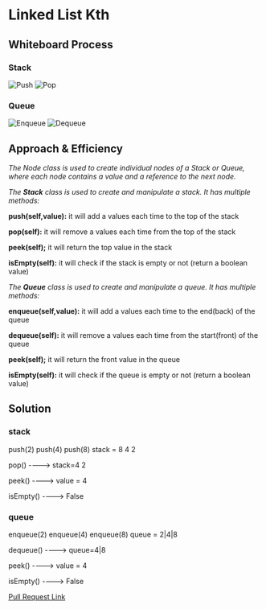 # Linked List Kth

## Whiteboard Process
### Stack
![Push](./CC7.PNG)
![Pop](./CC7.PNG)

### Queue
![Enqueue](./CC7.PNG)
![Dequeue](./CC7.PNG)

## Approach & Efficiency
*The Node class is used to create individual nodes of a Stack or Queue, where each node contains a value and a reference to the next node.*

*The **Stack** class is used to create and manipulate a stack. It has multiple methods:*

 **push(self,value):** it will add a values each time to the top of the stack

 **pop(self):** it will remove a values each time from the top of the stack

 **peek(self);** it will return the top value in the stack

 **isEmpty(self):** it will check if the stack is empty or not (return a boolean value)


 *The **Queue** class is used to create and manipulate a queue. It has multiple methods:*

 **enqueue(self,value):** it will add a values each time to the end(back) of the queue

 **dequeue(self):** it will remove a values each time from the start(front) of the queue

 **peek(self);** it will return the front value in the queue

 **isEmpty(self):** it will check if the queue is empty or not (return a boolean value)



## Solution 
### stack
push(2)
push(4)
push(8)
stack = 8
        4
        2

pop() ----> stack=4
                  2

peek() ----> value = 4

isEmpty() ----> False

### queue
enqueue(2)
enqueue(4)
enqueue(8)
queue = 2|4|8

dequeue() ----> queue=4|8

peek() ----> value = 4

isEmpty() ----> False


[Pull Request Link](https://github.com/DohaKhamaiseh/data-structures-and-algorithms/pull/15)